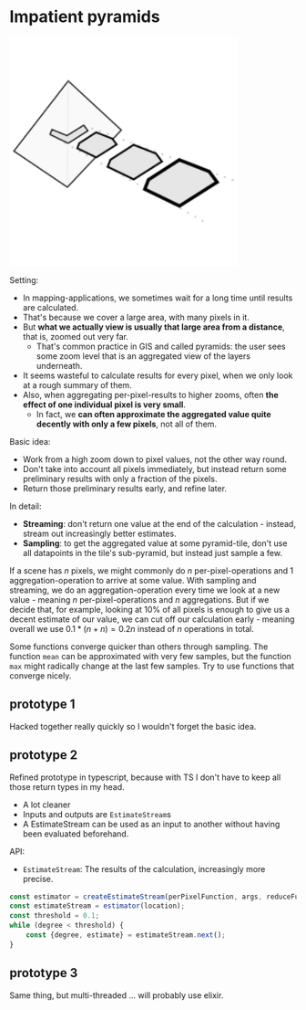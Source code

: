 # Impatient pyramids

<img width="400px" src="./logo.svg">

Setting:
- In mapping-applications, we sometimes wait for a long time until results are calculated.
- That's because we cover a large area, with many pixels in it.
- But **what we actually view is usually that large area from a distance**, that is, zoomed out very far.
    - That's common practice in GIS and called pyramids: the user sees some zoom level that is an aggregated view of the layers underneath.
- It seems wasteful to calculate results for every pixel, when we only look at a rough summary of them.
- Also, when aggregating per-pixel-results to higher zooms, often **the effect of one individual pixel is very small**.
    - In fact, we **can often approximate the aggregated value quite decently with only a few pixels**, not all of them.

Basic idea: 
- Work from a high zoom down to pixel values, not the other way round.
- Don't take into account all pixels immediately, but instead return some preliminary results with only a fraction of the pixels.
- Return those preliminary results early, and refine later.

In detail:
- **Streaming**: don't return one value at the end of the calculation - instead, stream out increasingly better estimates.
- **Sampling**: to get the aggregated value at some pyramid-tile, don't use all datapoints in the tile's sub-pyramid, but instead just sample a few.


If a scene has $n$ pixels, we might commonly do $n$ per-pixel-operations and 1 aggregation-operation to arrive at some value.
With sampling and streaming, we do an aggregation-operation every time we look at a new value - meaning $n$ per-pixel-operations and $n$ aggregations.
But if we decide that, for example, looking at 10% of all pixels is enough to give us a decent estimate of our value, we can cut off our calculation early - meaning overall we use $0.1 * (n + n) = 0.2n$ instead of $n$ operations in total.


Some functions converge quicker than others through sampling. The function `mean` can be approximated with very few samples, but the function `max` might radically change at the last few samples.
Try to use functions that converge nicely.

## prototype 1
Hacked together really quickly so I wouldn't forget the basic idea.


## prototype 2
Refined prototype in typescript, because with TS I don't have to keep all those return types in my head.
 - A lot cleaner
 - Inputs and outputs are `EstimateStream`s
 - A EstimateStream can be used as an input to another without having been evaluated beforehand.

API:
- `EstimateStream`: The results of the calculation, increasingly more precise.

```ts
const estimator = createEstimateStream(perPixelFunction, args, reduceFunction, pyramid);
const estimateStream = estimator(location);
const threshold = 0.1;
while (degree < threshold) {
    const {degree, estimate} = estimateStream.next();
}
```




## prototype 3
Same thing, but multi-threaded ... will probably use elixir.
